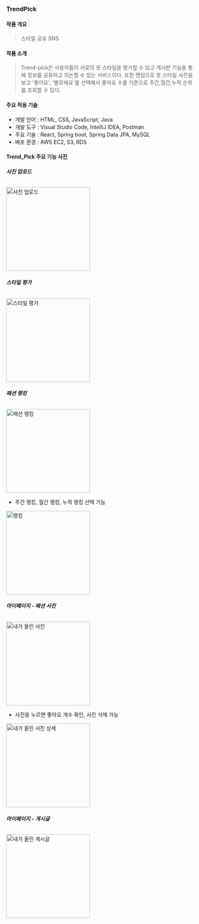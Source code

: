 ### **TrendPick**

<u></u>

#### **작품 개요**

> 스타일 공유 SNS 



#### **작품 소개**

> Trend-pick은 사용자들이 서로의 옷 스타일을 평가할 수 있고 게시판 기능을 통해 정보를 공유하고 의논할 수 있는  서비스이다. 또한 랜덤으로 옷 스타일 사진을 보고 '좋아요', '별로에요'를 선택해서 좋아요 수를 기준으로 주간,월간,누적 순위를 조회할 수 있다.   



#### **주요 적용 기술**

- 개발 언어 : HTML, CSS, JavaScript,  Java
- 개발 도구 : Visual Studio Code, IntelliJ IDEA, Postman
- 주요 기술 : React, Spring boot, Spring Data JPA, MySQL
- 배포 환경 : AWS EC2, S3, RDS 


#### **Trend_Pick 주요 기능 사진**

###### **사진 업로드**
<img width="224" alt="사진 업로드" src="https://github.com/Trend-Pick/.github/assets/102280807/1693b7bd-98a1-4081-9d01-97b6c88518c3">

###### **스타일 평가**
<img width="224" alt="스타일 평가" src="https://github.com/Trend-Pick/.github/assets/102280807/1894ffd4-6eea-4df5-bd92-b6cea8d3d91b">

###### **패션 랭킹**
<img width="224" alt="패션 랭킹" src="https://github.com/Trend-Pick/.github/assets/102280807/ebb8f4fd-3445-48d0-bdab-f4df1344a439">

- 주간 랭킹, 월간 랭킹, 누적 랭킹 선택 가능
<img width="224" alt="랭킹" src="https://github.com/Trend-Pick/.github/assets/102280807/78bb9ef9-03df-4bd9-8b4b-d470e797a8b5">

###### **마이페이지 - 패션 사진**
<img width="224" alt="내가 올린 사진" src="https://github.com/Trend-Pick/.github/assets/102280807/808e3357-bda3-4e75-b8a3-766bafb4584c">

- 사진을 누르면 좋아요 개수 확인, 사진 삭제 가능
<img width="224" alt="내가 올린 사진 상세" src="https://github.com/Trend-Pick/.github/assets/102280807/99ceaa62-433b-4a40-9890-cfb24798ee02">


###### **마이페이지 - 게시글**
<img width="224" alt="내가 올린 게시글" src="https://github.com/Trend-Pick/.github/assets/102280807/e94f555b-e604-433f-8191-0ceb80fba074">
